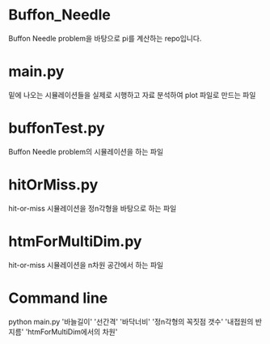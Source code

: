 # Buffon_Needle  
Buffon Needle problem을 바탕으로 pi를 계산하는 repo입니다.  
# main.py  
밑에 나오는 시뮬레이션들을 실제로 시행하고 자료 분석하여 plot 파일로 만드는 파일
# buffonTest.py  
Buffon Needle problem의 시뮬레이션을 하는 파일  
# hitOrMiss.py  
hit-or-miss 시뮬레이션을 정n각형을 바탕으로 하는 파일  
# htmForMultiDim.py  
hit-or-miss 시뮬레이션을 n차원 공간에서 하는 파일  
# Command line  
python main.py '바늘길이' '선간격' '바닥너비' '정n각형의 꼭짓점 갯수' '내접원의 반지름' 'htmForMultiDim에서의 차원'  

